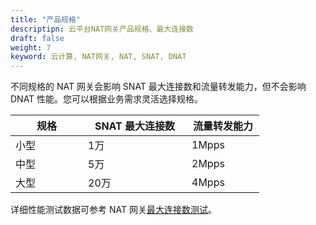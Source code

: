 ```yaml
---
title: "产品规格"
descriptipn: 云平台NAT网关产品规格、最大连接数
draft: false
weight: 7
keyword: 云计算, NAT网关, NAT, SNAT, DNAT
---
```


不同规格的 NAT 网关会影响 SNAT 最大连接数和流量转发能力，但不会影响 DNAT 性能。您可以根据业务需求灵活选择规格。

| <span style="display:inline-block;width:100px">规格</span> | <span style="display:inline-block;width:150px">SNAT 最大连接数</span> | <span style="display:inline-block;width:100px">流量转发能力</span> |
| ------ | --------------- | ------------ |
| 小型   | 1万             |  1Mpps        |
| 中型   | 5万 |  2Mpps        |
| 大型   | 20万            |  4Mpps        |


详细性能测试数据可参考 NAT 网关[最大连接数测试](../../perfwp/max_connect/)。

